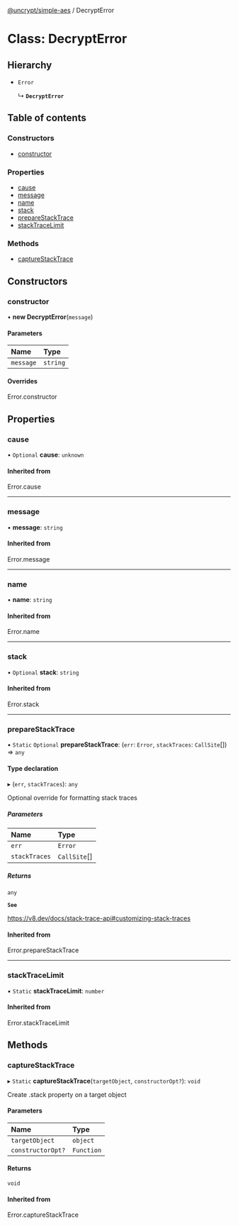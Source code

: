 [@uncrypt/simple-aes](../README.md) / DecryptError

# Class: DecryptError

## Hierarchy

- `Error`

  ↳ **`DecryptError`**

## Table of contents

### Constructors

- [constructor](DecryptError.md#constructor)

### Properties

- [cause](DecryptError.md#cause)
- [message](DecryptError.md#message)
- [name](DecryptError.md#name)
- [stack](DecryptError.md#stack)
- [prepareStackTrace](DecryptError.md#preparestacktrace)
- [stackTraceLimit](DecryptError.md#stacktracelimit)

### Methods

- [captureStackTrace](DecryptError.md#capturestacktrace)

## Constructors

### constructor

• **new DecryptError**(`message`)

#### Parameters

| Name      | Type     |
| :-------- | :------- |
| `message` | `string` |

#### Overrides

Error.constructor

## Properties

### cause

• `Optional` **cause**: `unknown`

#### Inherited from

Error.cause

---

### message

• **message**: `string`

#### Inherited from

Error.message

---

### name

• **name**: `string`

#### Inherited from

Error.name

---

### stack

• `Optional` **stack**: `string`

#### Inherited from

Error.stack

---

### prepareStackTrace

▪ `Static` `Optional` **prepareStackTrace**: (`err`: `Error`, `stackTraces`: `CallSite`[]) => `any`

#### Type declaration

▸ (`err`, `stackTraces`): `any`

Optional override for formatting stack traces

##### Parameters

| Name          | Type         |
| :------------ | :----------- |
| `err`         | `Error`      |
| `stackTraces` | `CallSite`[] |

##### Returns

`any`

**`See`**

https://v8.dev/docs/stack-trace-api#customizing-stack-traces

#### Inherited from

Error.prepareStackTrace

---

### stackTraceLimit

▪ `Static` **stackTraceLimit**: `number`

#### Inherited from

Error.stackTraceLimit

## Methods

### captureStackTrace

▸ `Static` **captureStackTrace**(`targetObject`, `constructorOpt?`): `void`

Create .stack property on a target object

#### Parameters

| Name              | Type       |
| :---------------- | :--------- |
| `targetObject`    | `object`   |
| `constructorOpt?` | `Function` |

#### Returns

`void`

#### Inherited from

Error.captureStackTrace
